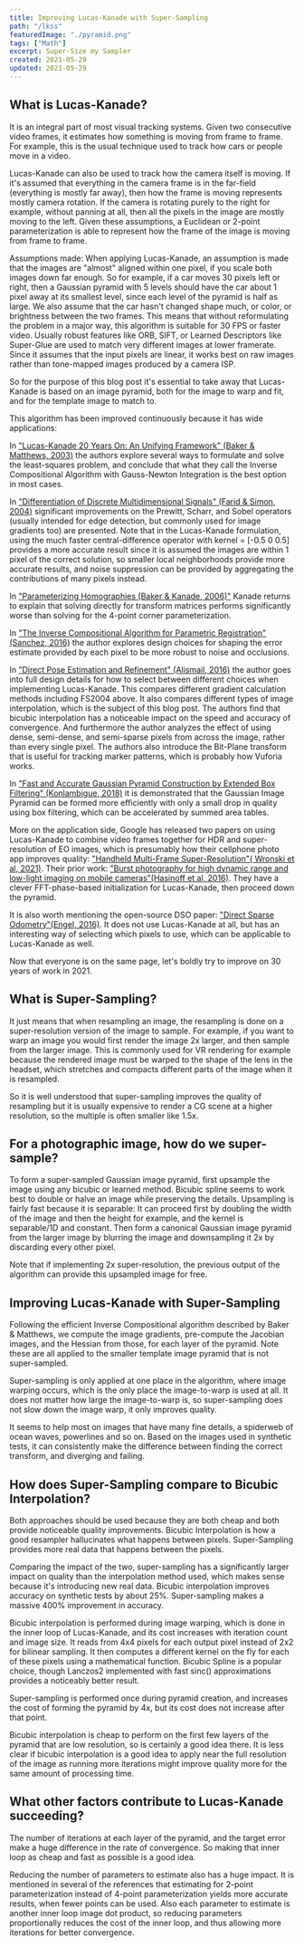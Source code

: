 ```yaml
---
title: Improving Lucas-Kanade with Super-Sampling
path: "/lkss"
featuredImage: "./pyramid.png"
tags: ["Math"]
excerpt: Super-Size my Sampler
created: 2021-05-29
updated: 2021-05-29
---
```


## What is Lucas-Kanade?

It is an integral part of most visual tracking systems.  Given two consecutive video frames, it estimates how something is moving from frame to frame.  For example, this is the usual technique used to track how cars or people move in a video.

Lucas-Kanade can also be used to track how the camera itself is moving.  If it's assumed that everything in the camera frame is in the far-field (everything is mostly far away), then how the frame is moving represents mostly camera rotation.  If the camera is rotating purely to the right for example, without panning at all, then all the pixels in the image are mostly moving to the left.  Given these assumptions, a Euclidean or 2-point parameterization is able to represent how the frame of the image is moving from frame to frame.

Assumptions made: When applying Lucas-Kanade, an assumption is made that the images are "almost" aligned within one pixel, if you scale both images down far enough.  So for example, if a car moves 30 pixels left or right, then a Gaussian pyramid with 5 levels should have the car about 1 pixel away at its smallest level, since each level of the pyramid is half as large.  We also assume that the car hasn't changed shape much, or color, or brightness between the two frames.  This means that without reformulating the problem in a major way, this algorithm is suitable for 30 FPS or faster video.  Usually robust features like ORB, SIFT, or Learned Descriptors like Super-Glue are used to match very different images at lower framerate.  Since it assumes that the input pixels are linear, it works best on raw images rather than tone-mapped images produced by a camera ISP.

So for the purpose of this blog post it's essential to take away that Lucas-Kanade is based on an image pyramid, both for the image to warp and fit, and for the template image to match to.


This algorithm has been improved continuously because it has wide applications:

In ["Lucas-Kanade 20 Years On: An Unifying Framework" (Baker & Matthews, 2003)](https://www.ri.cmu.edu/pub_files/pub3/baker_simon_2002_3/baker_simon_2002_3.pdf) the authors explore several ways to formulate and solve the least-squares problem, and conclude that what they call the Inverse Compositional Algorithm with Gauss-Newton Integration is the best option in most cases.

In ["Differentiation of Discrete Multidimensional Signals" (Farid & Simon, 2004)](https://www.cns.nyu.edu/pub/lcv/farid03-reprint.pdf) significant improvements on the Prewitt, Scharr, and Sobel operators (usually intended for edge detection, but commonly used for image gradients too) are presented.  Note that in the Lucas-Kanade formulation, using the much faster central-difference operator with kernel = [-0.5 0 0.5] provides a more accurate result since it is assumed the images are within 1 pixel of the correct solution, so smaller local neighborhoods provide more accurate results, and noise suppression can be provided by aggregating the contributions of many pixels instead.

In ["Parameterizing Homographies (Baker & Kanade, 2006)"](https://www.ri.cmu.edu/pub_files/pub4/baker_simon_2006_1/baker_simon_2006_1.pdf) Kanade returns to explain that solving directly for transform matrices performs significantly worse than solving for the 4-point corner parameterization.

In ["The Inverse Compositional Algorithm for Parametric Registration" (Sanchez, 2016)](https://www.ipol.im/pub/art/2016/153/article.pdf) the author explores design choices for shaping the error estimate provided by each pixel to be more robust to noise and occlusions.

In ["Direct Pose Estimation and Refinement" (Alismail, 2016)](https://www.cs.cmu.edu/~halismai/h_alismail_robotics_2016.pdf) the author goes into full design details for how to select between different choices when implementing Lucas-Kanade.  This compares different gradient calculation methods including FS2004 above.  It also compares different types of image interpolation, which is the subject of this blog post.  The authors find that bicubic interpolation has a noticeable impact on the speed and accuracy of convergence.  And furthermore the author analyzes the effect of using dense, semi-dense, and semi-sparse pixels from across the image, rather than every single pixel.  The authors also introduce the Bit-Plane transform that is useful for tracking marker patterns, which is probably how Vuforia works.

In ["Fast and Accurate Gaussian Pyramid Construction by Extended Box Filtering" (Konlambigue, 2018)](https://www.eurasip.org/Proceedings/Eusipco/Eusipco2018/papers/1570437148.pdf) it is demonstrated that the Gaussian Image Pyramid can be formed more efficiently with only a small drop in quality using box filtering, which can be accelerated by summed area tables.

More on the application side, Google has released two papers on using Lucas-Kanade to combine video frames together for HDR and super-resolution of EO images, which is presumably how their cellphone photo app improves quality: ["Handheld Multi-Frame Super-Resolution"( Wronski et al, 2021)](https://sites.google.com/view/handheld-super-res/).  Their prior work: ["Burst photography for high dynamic range and low-light imaging on mobile cameras"(Hasinoff et al, 2016)](https://static.googleusercontent.com/media/hdrplusdata.org/en//hdrplus.pdf).  They have a clever FFT-phase-based initialization for Lucas-Kanade, then proceed down the pyramid.

It is also worth mentioning the open-source DSO paper: ["Direct Sparse Odometry"(Engel, 2016)](https://github.com/JakobEngel/dso).  It does not use Lucas-Kanade at all, but has an interesting way of selecting which pixels to use, which can be applicable to Lucas-Kanade as well.

Now that everyone is on the same page, let's boldly try to improve on 30 years of work in 2021.


## What is Super-Sampling?

It just means that when resampling an image, the resampling is done on a super-resolution version of the image to sample.  For example, if you want to warp an image you would first render the image 2x larger, and then sample from the larger image.  This is commonly used for VR rendering for example because the rendered image must be warped to the shape of the lens in the headset, which stretches and compacts different parts of the image when it is resampled.

So it is well understood that super-sampling improves the quality of resampling but it is usually expensive to render a CG scene at a higher resolution, so the multiple is often smaller like 1.5x.


## For a photographic image, how do we super-sample?

To form a super-sampled Gaussian image pyramid, first upsample the image using any bicubic or learned method.  Bicubic spline seems to work best to double or halve an image while preserving the details.  Upsampling is fairly fast because it is separable: It can proceed first by doubling the width of the image and then the height for example, and the kernel is separable/1D and constant.  Then form a canonical Gaussian image pyramid from the larger image by blurring the image and downsampling it 2x by discarding every other pixel.

Note that if implementing 2x super-resolution, the previous output of the algorithm can provide this upsampled image for free.


## Improving Lucas-Kanade with Super-Sampling

Following the efficient Inverse Compositional algorithm described by Baker & Matthews, we compute the image gradients, pre-compute the Jacobian images, and the Hessian from those, for each layer of the pyramid.  Note these are all applied to the smaller template image pyramid that is not super-sampled.

Super-sampling is only applied at one place in the algorithm, where image warping occurs, which is the only place the image-to-warp is used at all.  It does not matter how large the image-to-warp is, so super-sampling does not slow down the image warp, it only improves quality.

It seems to help most on images that have many fine details, a spiderweb of ocean waves, powerlines and so on.  Based on the images used in synthetic tests, it can consistently make the difference between finding the correct transform, and diverging and failing.


## How does Super-Sampling compare to Bicubic Interpolation?

Both approaches should be used because they are both cheap and both provide noticeable quality improvements.  Bicubic Interpolation is how a good resampler hallucinates what happens between pixels.  Super-Sampling provides more real data that happens between the pixels.

Comparing the impact of the two, super-sampling has a significantly larger impact on quality than the interpolation method used, which makes sense because it's introducing new real data.  Bicubic interpolation improves accuracy on synthetic tests by about 25%.  Super-sampling makes a massive 400% improvement in accuracy.

Bicubic interpolation is performed during image warping, which is done in the inner loop of Lucas-Kanade, and its cost increases with iteration count and image size.  It reads from 4x4 pixels for each output pixel instead of 2x2 for bilinear sampling.  It then computes a different kernel on the fly for each of these pixels using a mathematical function.  Bicubic Spline is a popular choice, though Lanczos2 implemented with fast sinc() approximations provides a noticeably better result.

Super-sampling is performed once during pyramid creation, and increases the cost of forming the pyramid by 4x, but its cost does not increase after that point.

Bicubic interpolation is cheap to perform on the first few layers of the pyramid that are low resolution, so is certainly a good idea there.  It is less clear if bicubic interpolation is a good idea to apply near the full resolution of the image as running more iterations might improve quality more for the same amount of processing time.


## What other factors contribute to Lucas-Kanade succeeding?

The number of iterations at each layer of the pyramid, and the target error make a huge difference in the rate of convergence.  So making that inner loop as cheap and fast as possible is a good idea.

Reducing the number of parameters to estimate also has a huge impact.  It is mentioned in several of the references that estimating for 2-point parameterization instead of 4-point parameterization yields more accurate results, when fewer points can be used.  Also each parameter to estimate is another inner loop image dot product, so reducing parameters proportionally reduces the cost of the inner loop, and thus allowing more iterations for better convergence.
